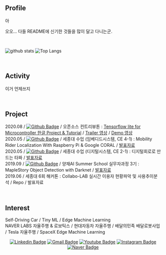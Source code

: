 ## Profile

아

오오... 다들 README에 신기한 것들을 많이 달고 다니는군.

<br>

![github stats](https://github-readme-stats.vercel.app/api?username=ProtossDragoon&title_color=fceecc&text_color=ffffff&show_icons=true&icon_color=cdafcf&bg_color=45,7e6396,5f4b72)
![Top Langs](https://github-readme-stats.vercel.app/api/top-langs/?username=ProtossDragoon&layout=compact&count_private=true&include_all_commits=true&hide=Assembly,Swig)


<br>

## Activity
이거 언제쓰지

<br>

## Project

2020.08 / [![Github Badge](https://img.shields.io/badge/-Github-000?style=flat-square&logo=Github&logoColor=white&link=https://github.com/yunho0130/tensorflow-lite)](https://github.com/yunho0130/tensorflow-lite) / 오픈소스 컨트리뷰톤 : [Tensorflow lite for Microcontroller 한글 Project & Tutorial](https://www.oss.kr/notice/show/8acb5bca-b7df-426f-9dc8-4315d4737734)
 / [Trailer 영상](https://youtu.be/qLDKXKqDy6M) / [Demo 영상](https://youtu.be/dtxNoMcyVEA) <br>
2020.05 / [![Github Badge](https://img.shields.io/badge/-Github-000?style=flat-square&logo=Github&logoColor=white&link=https://github.com/ProtossDragoon/self-driving-PM)](https://github.com/ProtossDragoon/self-driving-PM) / 세종대 수업 (임베디드시스템, CE 4-1) : Mobility Rider Localization With Raspberry Pi & Google CORAL / [발표자료](https://github.com/ProtossDragoon/SJU-Subject/blob/master/3-1EmbeddedSystem/%EC%9E%84%EB%B2%A0%EB%94%94%EB%93%9C%20%EC%8B%9C%EC%8A%A4%ED%85%9C%20%ED%94%84%EB%A1%9C%EC%A0%9D%ED%8A%B8%20%EC%B5%9C%EC%A2%85%EB%B0%9C%ED%91%9C%20PPT.pdf) <br>
2020.05 / [![Github Badge](https://img.shields.io/badge/-Github-000?style=flat-square&logo=Github&logoColor=white&link=https://github.com/ProtossDragoon/SJU-Subject/tree/master/3-1DigitalSystem/Assignment-Final)](https://github.com/ProtossDragoon/SJU-Subject/tree/master/3-1DigitalSystem/Assignment-Final) / 세종대 수업 (디지털시스템, CE 2-1) : 디지털회로로 만드는 타짜 / [발표자료](https://github.com/ProtossDragoon/SJU-Subject/blob/master/3-1DigitalSystem/Assignment-Final/%EA%B8%B0%EB%A7%90%ED%94%84%EB%A1%9C%EC%A0%9D%ED%8A%B8%EC%B5%9C%EC%A2%85%EB%B0%9C%ED%91%9C.pdf) <br>
2019.09 / [![Github Badge](https://img.shields.io/badge/-Github-000?style=flat-square&logo=Github&logoColor=white&link=https://github.com/ProtossDragoon/MAiEye)](https://github.com/ProtossDragoon/MAiEye) / 양재AI Summer School 실무자과정 3기 : MapleStory Object Detection with Darknet / [발표자료]() <br>
2019.06 / 세종대 6회 해커톤 : Collabo-LAB 실시간 이용자 현황파악 및 사용추이분석 / Repo / 발표자료 <br>

<br>

## Interest

Self-Driving Car / Tiny ML / Edge Machine Learning <br>
NAVER LABS 자율주행 & 로보틱스 / 현대자동차 자율주행 / 배달의민족 배달로봇사업 / Tesla 자율주행 / SpaceX Edge Machine Learning


<div align=center>

[![Linkedin Badge](https://img.shields.io/badge/-LinkedIn-blue?style=flat-square&logo=Linkedin&logoColor=white&link=https://www.linkedin.com/in/janghoo-lee-25212a1a0/)](https://www.linkedin.com/in/janghoo-lee-25212a1a0/) 
[![Gmail Badge](https://img.shields.io/badge/-Gmail-c14438?style=flat-square&logo=Gmail&logoColor=white&link=mailto:dlwkdgn3@gmail.com)](mailto:dlwkdgn3@gmail.com) 
[![Youtube Badge](https://img.shields.io/badge/Youtube-ff0000?style=flat-square&logo=youtube&link=https://www.youtube.com/channel/UCMf5F1uTcuz8MPN62kb55cg/playlists?view_as=subscriber)](https://www.youtube.com/channel/UCMf5F1uTcuz8MPN62kb55cg/playlists?view_as=subscriber)
[![Instagram Badge](https://img.shields.io/badge/-Instagram-dd2a7b?style=flat-square&logo=instagram&logoColor=white&link=https://www.instagram.com/janghoo_lee/)](https://www.instagram.com/janghoo_lee/) 
[![Naver Badge](https://img.shields.io/badge/-NAVER-green?style=flat-square&link=https://cafe.naver.com/starfansclub)](https://cafe.naver.com/starfansclub)

</div>
